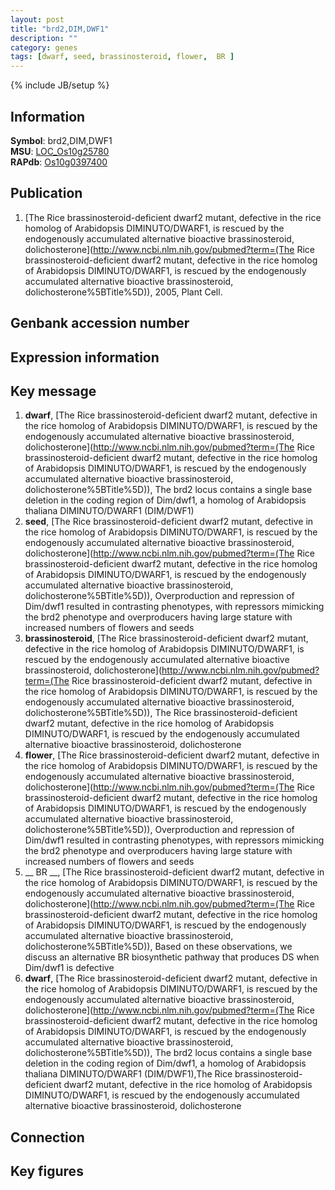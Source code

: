```yaml
---
layout: post
title: "brd2,DIM,DWF1"
description: ""
category: genes
tags: [dwarf, seed, brassinosteroid, flower,  BR ]
---
```

{% include JB/setup %}

## Information
__Symbol__: brd2,DIM,DWF1  
__MSU__: [LOC_Os10g25780](http://rice.plantbiology.msu.edu/cgi-bin/ORF_infopage.cgi?orf=LOC_Os10g25780)  
__RAPdb__: [Os10g0397400](http://rapdb.dna.affrc.go.jp/viewer/gbrowse_details/irgsp1?name=Os10g0397400)  

## Publication
1. [The Rice brassinosteroid-deficient dwarf2 mutant, defective in the rice homolog of Arabidopsis DIMINUTO/DWARF1, is rescued by the endogenously accumulated alternative bioactive brassinosteroid, dolichosterone](http://www.ncbi.nlm.nih.gov/pubmed?term=(The Rice brassinosteroid-deficient dwarf2 mutant, defective in the rice homolog of Arabidopsis DIMINUTO/DWARF1, is rescued by the endogenously accumulated alternative bioactive brassinosteroid, dolichosterone%5BTitle%5D)), 2005, Plant Cell.

## Genbank accession number

## Expression information

## Key message
1. __dwarf__, [The Rice brassinosteroid-deficient dwarf2 mutant, defective in the rice homolog of Arabidopsis DIMINUTO/DWARF1, is rescued by the endogenously accumulated alternative bioactive brassinosteroid, dolichosterone](http://www.ncbi.nlm.nih.gov/pubmed?term=(The Rice brassinosteroid-deficient dwarf2 mutant, defective in the rice homolog of Arabidopsis DIMINUTO/DWARF1, is rescued by the endogenously accumulated alternative bioactive brassinosteroid, dolichosterone%5BTitle%5D)),  The brd2 locus contains a single base deletion in the coding region of Dim/dwf1, a homolog of Arabidopsis thaliana DIMINUTO/DWARF1 (DIM/DWF1)
2. __seed__, [The Rice brassinosteroid-deficient dwarf2 mutant, defective in the rice homolog of Arabidopsis DIMINUTO/DWARF1, is rescued by the endogenously accumulated alternative bioactive brassinosteroid, dolichosterone](http://www.ncbi.nlm.nih.gov/pubmed?term=(The Rice brassinosteroid-deficient dwarf2 mutant, defective in the rice homolog of Arabidopsis DIMINUTO/DWARF1, is rescued by the endogenously accumulated alternative bioactive brassinosteroid, dolichosterone%5BTitle%5D)),  Overproduction and repression of Dim/dwf1 resulted in contrasting phenotypes, with repressors mimicking the brd2 phenotype and overproducers having large stature with increased numbers of flowers and seeds
3. __brassinosteroid__, [The Rice brassinosteroid-deficient dwarf2 mutant, defective in the rice homolog of Arabidopsis DIMINUTO/DWARF1, is rescued by the endogenously accumulated alternative bioactive brassinosteroid, dolichosterone](http://www.ncbi.nlm.nih.gov/pubmed?term=(The Rice brassinosteroid-deficient dwarf2 mutant, defective in the rice homolog of Arabidopsis DIMINUTO/DWARF1, is rescued by the endogenously accumulated alternative bioactive brassinosteroid, dolichosterone%5BTitle%5D)), The Rice brassinosteroid-deficient dwarf2 mutant, defective in the rice homolog of Arabidopsis DIMINUTO/DWARF1, is rescued by the endogenously accumulated alternative bioactive brassinosteroid, dolichosterone
4. __flower__, [The Rice brassinosteroid-deficient dwarf2 mutant, defective in the rice homolog of Arabidopsis DIMINUTO/DWARF1, is rescued by the endogenously accumulated alternative bioactive brassinosteroid, dolichosterone](http://www.ncbi.nlm.nih.gov/pubmed?term=(The Rice brassinosteroid-deficient dwarf2 mutant, defective in the rice homolog of Arabidopsis DIMINUTO/DWARF1, is rescued by the endogenously accumulated alternative bioactive brassinosteroid, dolichosterone%5BTitle%5D)),  Overproduction and repression of Dim/dwf1 resulted in contrasting phenotypes, with repressors mimicking the brd2 phenotype and overproducers having large stature with increased numbers of flowers and seeds
5. __ BR __, [The Rice brassinosteroid-deficient dwarf2 mutant, defective in the rice homolog of Arabidopsis DIMINUTO/DWARF1, is rescued by the endogenously accumulated alternative bioactive brassinosteroid, dolichosterone](http://www.ncbi.nlm.nih.gov/pubmed?term=(The Rice brassinosteroid-deficient dwarf2 mutant, defective in the rice homolog of Arabidopsis DIMINUTO/DWARF1, is rescued by the endogenously accumulated alternative bioactive brassinosteroid, dolichosterone%5BTitle%5D)),  Based on these observations, we discuss an alternative BR biosynthetic pathway that produces DS when Dim/dwf1 is defective
6. __dwarf__, [The Rice brassinosteroid-deficient dwarf2 mutant, defective in the rice homolog of Arabidopsis DIMINUTO/DWARF1, is rescued by the endogenously accumulated alternative bioactive brassinosteroid, dolichosterone](http://www.ncbi.nlm.nih.gov/pubmed?term=(The Rice brassinosteroid-deficient dwarf2 mutant, defective in the rice homolog of Arabidopsis DIMINUTO/DWARF1, is rescued by the endogenously accumulated alternative bioactive brassinosteroid, dolichosterone%5BTitle%5D)),  The brd2 locus contains a single base deletion in the coding region of Dim/dwf1, a homolog of Arabidopsis thaliana DIMINUTO/DWARF1 (DIM/DWF1),The Rice brassinosteroid-deficient dwarf2 mutant, defective in the rice homolog of Arabidopsis DIMINUTO/DWARF1, is rescued by the endogenously accumulated alternative bioactive brassinosteroid, dolichosterone

## Connection

## Key figures


